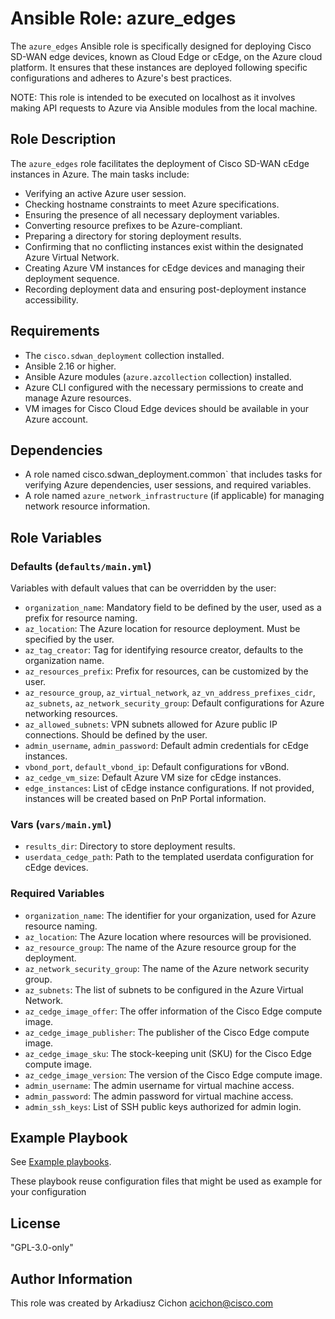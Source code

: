 # Ansible Role: azure_edges

The `azure_edges` Ansible role is specifically designed for deploying Cisco SD-WAN edge devices, known as Cloud Edge or cEdge, on the Azure cloud platform. It ensures that these instances are deployed following specific configurations and adheres to Azure's best practices.

NOTE: This role is intended to be executed on localhost as it involves making API requests to Azure via Ansible modules from the local machine.

## Role Description

The `azure_edges` role facilitates the deployment of Cisco SD-WAN cEdge instances in Azure. The main tasks include:

- Verifying an active Azure user session.
- Checking hostname constraints to meet Azure specifications.
- Ensuring the presence of all necessary deployment variables.
- Converting resource prefixes to be Azure-compliant.
- Preparing a directory for storing deployment results.
- Confirming that no conflicting instances exist within the designated Azure Virtual Network.
- Creating Azure VM instances for cEdge devices and managing their deployment sequence.
- Recording deployment data and ensuring post-deployment instance accessibility.

## Requirements

- The `cisco.sdwan_deployment` collection installed.
- Ansible 2.16 or higher.
- Ansible Azure modules (`azure.azcollection` collection) installed.
- Azure CLI configured with the necessary permissions to create and manage Azure resources.
- VM images for Cisco Cloud Edge devices should be available in your Azure account.

## Dependencies

- A role named cisco.sdwan_deployment.common`  that includes tasks for verifying Azure dependencies, user sessions, and required variables.
- A role named `azure_network_infrastructure` (if applicable) for managing network resource information.

## Role Variables

### Defaults (`defaults/main.yml`)

Variables with default values that can be overridden by the user:

- `organization_name`: Mandatory field to be defined by the user, used as a prefix for resource naming.
- `az_location`: The Azure location for resource deployment. Must be specified by the user.
- `az_tag_creator`: Tag for identifying resource creator, defaults to the organization name.
- `az_resources_prefix`: Prefix for resources, can be customized by the user.
- `az_resource_group`, `az_virtual_network`, `az_vn_address_prefixes_cidr`, `az_subnets`, `az_network_security_group`: Default configurations for Azure networking resources.
- `az_allowed_subnets`: VPN subnets allowed for Azure public IP connections. Should be defined by the user.
- `admin_username`, `admin_password`: Default admin credentials for cEdge instances.
- `vbond_port`, `default_vbond_ip`: Default configurations for vBond.
- `az_cedge_vm_size`: Default Azure VM size for cEdge instances.
- `edge_instances`: List of cEdge instance configurations. If not provided, instances will be created based on PnP Portal information.

### Vars (`vars/main.yml`)

- `results_dir`: Directory to store deployment results.
- `userdata_cedge_path`: Path to the templated userdata configuration for cEdge devices.

### Required Variables

- `organization_name`: The identifier for your organization, used for Azure resource naming.
- `az_location`: The Azure location where resources will be provisioned.
- `az_resource_group`: The name of the Azure resource group for the deployment.
- `az_network_security_group`: The name of the Azure network security group.
- `az_subnets`: The list of subnets to be configured in the Azure Virtual Network.
- `az_cedge_image_offer`: The offer information of the Cisco Edge compute image.
- `az_cedge_image_publisher`: The publisher of the Cisco Edge compute image.
- `az_cedge_image_sku`: The stock-keeping unit (SKU) for the Cisco Edge compute image.
- `az_cedge_image_version`: The version of the Cisco Edge compute image.
- `admin_username`: The admin username for virtual machine access.
- `admin_password`: The admin password for virtual machine access.
- `admin_ssh_keys`: List of SSH public keys authorized for admin login.

## Example Playbook

See [Example playbooks](https://github.com/cisco-en-programmability/ansible-collection-sdwan-deployment/tree/main/playbooks).

These playbook reuse configuration files that might be used as example for your configuration

## License

"GPL-3.0-only"

## Author Information

This role was created by Arkadiusz Cichon <acichon@cisco.com>
